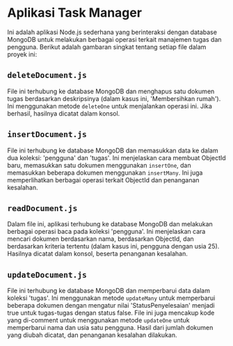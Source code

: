 
#   Aplikasi Task Manager

Ini adalah aplikasi Node.js sederhana yang berinteraksi dengan database MongoDB untuk melakukan berbagai operasi terkait manajemen tugas dan pengguna. Berikut adalah gambaran singkat tentang setiap file dalam proyek ini:

## `deleteDocument.js`

File ini terhubung ke database MongoDB dan menghapus satu dokumen tugas berdasarkan deskripsinya (dalam kasus ini, 'Membersihkan rumah'). Ini menggunakan metode `deleteOne` untuk menjalankan operasi ini. Jika berhasil, hasilnya dicatat dalam konsol.

## `insertDocument.js`

File ini terhubung ke database MongoDB dan memasukkan data ke dalam dua koleksi: 'pengguna' dan 'tugas'. Ini menjelaskan cara membuat ObjectId baru, memasukkan satu dokumen menggunakan `insertOne`, dan memasukkan beberapa dokumen menggunakan `insertMany`. Ini juga memperlihatkan berbagai operasi terkait ObjectId dan penanganan kesalahan.

## `readDocument.js`

Dalam file ini, aplikasi terhubung ke database MongoDB dan melakukan berbagai operasi baca pada koleksi 'pengguna'. Ini menjelaskan cara mencari dokumen berdasarkan nama, berdasarkan ObjectId, dan berdasarkan kriteria tertentu (dalam kasus ini, pengguna dengan usia 25). Hasilnya dicatat dalam konsol, beserta penanganan kesalahan.

## `updateDocument.js`

File ini terhubung ke database MongoDB dan memperbarui data dalam koleksi 'tugas'. Ini menggunakan metode `updateMany` untuk memperbarui beberapa dokumen dengan mengatur nilai 'StatusPenyelesaian' menjadi true untuk tugas-tugas dengan status false. File ini juga mencakup kode yang di-comment untuk menggunakan metode `updateOne` untuk memperbarui nama dan usia satu pengguna. Hasil dari jumlah dokumen yang diubah dicatat, dan penanganan kesalahan dilakukan.
